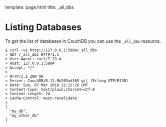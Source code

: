 template: page.html
title: _all_dbs

Listing Databases
=================

To get the list of databases in CouchDB you can use the `_all_dbs` resource.

    $ curl -vs http://127.0.0.1:5984/_all_dbs
    > GET /_all_dbs HTTP/1.1
    > User-Agent: curl/7.19.4
    > Host: 127.0.0.1:5984
    > Accept: */*
    > 
    < HTTP/1.1 200 OK
    < Server: CouchDB/0.11.0b209ad163-git (Erlang OTP/R13B)
    < Date: Sun, 07 Mar 2010 22:22:26 GMT
    < Content-Type: text/plain;charset=utf-8
    < Content-Length: 24
    < Cache-Control: must-revalidate
    < 
    [
      "my_db", 
      "my_other_db"
    ]
